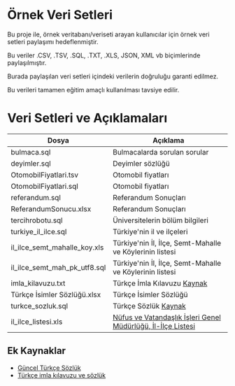 # Örnek Veri Setleri

Bu proje ile, örnek veritabanı/veriseti arayan kullanıcılar için örnek veri setleri paylaşımı hedeflenmiştir.

Bu veriler .CSV, .TSV, .SQL, .TXT, .XLS, JSON, XML vb biçimlerinde paylaşılmıştır.

Burada paylaşılan veri setleri içindeki verilerin doğruluğu garanti edilmez.

Bu verileri tamamen eğitim amaçlı kullanılması tavsiye edilir.

# Veri Setleri ve Açıklamaları

|Dosya|Açıklama|
|----|----|
|bulmaca.sql|Bulmacalarda sorulan sorular|
|deyimler.sql|Deyimler sözlüğü|
|OtomobilFiyatlari.tsv|Otomobil fiyatları|
|OtomobilFiyatlari.sql|Otomobil fiyatları|
|referandum.sql|Referandum Sonuçları|
|ReferandumSonucu.xlsx|Referandum Sonuçları|
|tercihrobotu.sql|Üniversitelerin bölüm bilgileri|
|turkiye_il_ilce.sql|Türkiye'nin il ve ilçeleri|
|il_ilce_semt_mahalle_koy.xls|Türkiye'nin İl, İlçe, Semt-Mahalle ve Köylerinin listesi|
|il_ilce_semt_mah_pk_utf8.sql|Türkiye'nin İl, İlçe, Semt-Mahalle ve Köylerinin listesi|
|imla_kilavuzu.txt|Türkçe İmla Kılavuzu [Kaynak](https://github.com/emrahcom/turkce_kelimeler)|
|Türkçe İsimler Sözlüğü.xlsx|Türkçe İsimler Sözlüğü|
|turkce_sozluk.sql|Türkçe Sözlük [Kaynak](https://github.com/maidis/mythes-tr)|
|il_ilce_listesi.xls|[Nüfus ve Vatandaşlık İşleri Genel Müdürlüğü, İl-İlçe Listesi](https://www.nvi.gov.tr/hakkimizda/projeler/mernis/il-ilce-kod-tablosu)|


## Ek Kaynaklar
- [Güncel Türkçe Sözlük](https://github.com/ogun/guncel-turkce-sozluk)
- [Türkçe imla kılavuzu ve sözlük](https://github.com/emrahcom/turkce_kelimeler)
